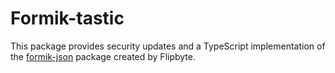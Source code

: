 # Formik-tastic

This package provides security updates and a TypeScript implementation of the [formik-json](https://www.npmjs.com/package/@flipbyte/formik-json) package created by Flipbyte.